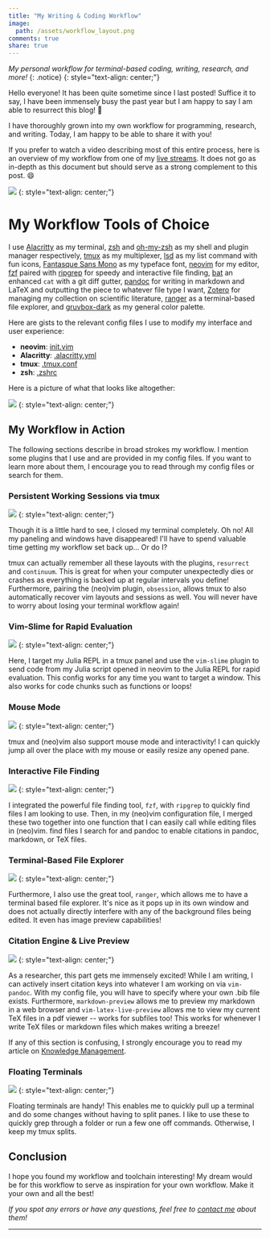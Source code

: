 ```yaml
---
title: "My Writing & Coding Workflow"
image:
  path: /assets/workflow_layout.png
comments: true
share: true
---
```


*My personal workflow for terminal-based coding, writing, research, and more!*
{: .notice}
{: style="text-align: center;"}

Hello everyone!
It has been quite sometime since I last posted!
Suffice it to say, I have been immensely busy the past year but I am happy to say I am able to resurrect this blog! :tada:

I have thoroughly grown into my own workflow for programming, research, and writing.
Today, I am happy to be able to share it with you!

If you prefer to watch a video describing most of this entire process, here is an overview of my workflow from one of my [live streams](https://www.twitch.tv/thecedarprince).
It does not go as in-depth as this document but should serve as a strong complement to this post. :smile:

[![](/assets/workflow_youtube_vid.jpg)](https://youtu.be/2SLZQQfMF8E)
{: style="text-align: center;"}

# My Workflow Tools of Choice

I use [Alacritty](https://github.com/alacritty/alacritty) as my terminal, [zsh](https://www.zsh.org/) and [oh-my-zsh](https://ohmyz.sh/) as my shell and plugin manager respectively, [tmux](https://github.com/tmux/tmux) as my multiplexer, [lsd](https://github.com/Peltoche/lsd) as my list command with fun icons, [Fantasque Sans Mono](https://github.com/belluzj/fantasque-sans) as my typeface font, [neovim](https://github.com/neovim/neovim) for my editor, [fzf](https://github.com/junegunn/fzf) paired with [ripgrep](https://github.com/BurntSushi/ripgrep) for speedy and interactive file finding, [bat](https://github.com/sharkdp/bat) an enhanced `cat` with a git diff gutter, [pandoc](https://github.com/jgm/pandoc) for writing in markdown and LaTeX and outputting the piece to whatever file type I want, [Zotero](http://jacobzelko.com/setting-up-zotero/) for managing my collection on scientific literature, [ranger](https://github.com/ranger/ranger) as a terminal-based file explorer, and [gruvbox-dark](https://github.com/morhetz/gruvbox-contrib) as my general color palette.

Here are gists to the relevant config files I use to modify my interface and user experience:

- **neovim**: [init.vim](https://gist.github.com/TheCedarPrince/7b9b51af4c146880f17c39407815b594)
- **Alacritty**: [.alacritty.yml](https://gist.github.com/TheCedarPrince/7743091bd8743a7568b718f30bf707c2)
- **tmux**: [.tmux.conf](https://gist.github.com/TheCedarPrince/07f6f8f79b1451ec436ff8dee236ccdd)
- **zsh**: [.zshrc](https://gist.github.com/TheCedarPrince/77afe2674803d965a0f5abd108337040)

Here is a picture of what that looks like altogether:

![](/assets/workflow_layout.png)
{: style="text-align: center;"}

## My Workflow in Action

The following sections describe in broad strokes my workflow.
I mention some plugins that I use and are provided in my config files.
If you want to learn more about them, I encourage you to read through my config files or search for them.

### Persistent Working Sessions via tmux

![](/assets/tmux_restore.gif)
{: style="text-align: center;"}

Though it is a little hard to see, I closed my terminal completely.
Oh no!
All my paneling and windows have disappeared! 
I'll have to spend valuable time getting my workflow set back up... Or do I?

tmux can actually remember all these layouts with the plugins, `resurrect` and `continuum`. 
This is great for when your computer unexpectedly dies or crashes as everything is backed up at regular intervals you define!
Furthermore, pairing the (neo)vim plugin, `obsession`, allows tmux to also automatically recover vim layouts and sessions as well.
You will never have to worry about losing your terminal workflow again!

### Vim-Slime for Rapid Evaluation

![](/assets/vim_slime.gif)
{: style="text-align: center;"}

Here, I target my Julia REPL in a tmux panel and use the `vim-slime` plugin to send code from my Julia script opened in neovim to the Julia REPL for rapid evaluation. 
This config works for any time you want to target a window.
This also works for code chunks such as functions or loops!

### Mouse Mode

![](/assets/mouse_mode.gif)
{: style="text-align: center;"}

tmux and (neo)vim also support mouse mode and interactivity!
I can quickly jump all over the place with my mouse or easily resize any opened pane.

### Interactive File Finding

![](/assets/vim_fzf.gif)
{: style="text-align: center;"}

I integrated the powerful file finding tool, `fzf`, with `ripgrep` to quickly find files I am looking to use. 
Then, in my (neo)vim configuration file, I merged these two together into one function that I can easily call while editing files in (neo)vim. 
find files I search for and pandoc to enable citations in pandoc, markdown, or TeX files.

### Terminal-Based File Explorer

![](/assets/ranger_mode.gif)
{: style="text-align: center;"}

Furthermore, I also use the great tool, `ranger`, which allows me to have a terminal based file explorer.
It's nice as it pops up in its own window and does not actually directly interfere with any of the background files being edited. 
It even has image preview capabilities!

### Citation Engine & Live Preview

![](/assets/citation_mode.gif)
{: style="text-align: center;"}

As a researcher, this part gets me immensely excited!
While I am writing, I can actively insert citation keys into whatever I am working on via `vim-pandoc`.
With my config file, you will have to specify where your own .bib file exists.
Furthermore, `markdown-preview` allows me to preview my markdown in a web browser and `vim-latex-live-preview` allows me to view my current TeX files in a pdf viewer -- works for subfiles too! 
This works for whenever I write TeX files or markdown files which makes writing a breeze!

If any of this section is confusing, I strongly encourage you to read my article on [Knowledge Management](http://jacobzelko.com/personal-research-management/).

### Floating Terminals

![](/assets/float_term.gif)
{: style="text-align: center;"}

Floating terminals are handy!
This enables me to quickly pull up a terminal and do some changes without having to split panes.
I like to use these to quickly grep through a folder or run a few one off commands.
Otherwise, I keep my tmux splits.

## Conclusion

I hope you found my workflow and toolchain interesting!
My dream would be for this workflow to serve as inspiration for your own workflow.
Make it your own and all the best!

_If you spot any errors or have any questions, feel free to [contact me](/contact/) about them!_

--- 
